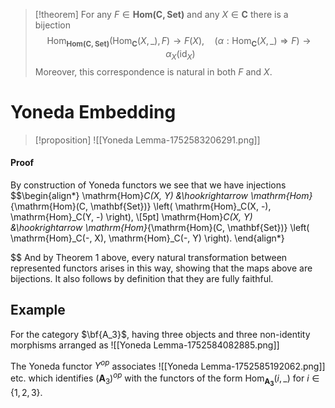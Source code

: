 >[!theorem] 
>For any $F \in \mathbf{Hom(C,Set)}$ and any $X \in \mathbf{C}$ there is a bijection $$\text{Hom}_{\mathbf{Hom(C,Set)}}(\text{Hom}_\mathbf{C}(X,\_), F) \to F(X), \quad (\alpha: \text{Hom}_\mathbf{C}(X,\_) \Rightarrow F) \to \alpha_X(\text{id}_X)$$
>Moreover, this correspondence is natural in both $F$ and $X$.


# Yoneda Embedding 

>[!proposition]
>![[Yoneda Lemma-1752583206291.png]]
#### Proof
By construction of Yoneda functors we see that we have injections 
$$\begin{align*}
\mathrm{Hom}_C(X, Y) &\hookrightarrow 
\mathrm{Hom}_{\mathrm{Hom}(C, \mathbf{Set})}
\left( \mathrm{Hom}_C(X, -), \mathrm{Hom}_C(Y, -) \right), \\[5pt]
\mathrm{Hom}_C(X, Y) &\hookrightarrow 
\mathrm{Hom}_{\mathrm{Hom}(C, \mathbf{Set})}
\left( \mathrm{Hom}_C(-, X), \mathrm{Hom}_C(-, Y) \right).
\end{align*}



$$
And by Theorem 1 above, every natural transformation between represented functors arises in this way, showing that the maps above are bijections. It also follows by definition that they are fully faithful.

## Example

For the category $\bf{A_3}$, having three objects and three non-identity morphisms arranged as 
![[Yoneda Lemma-1752584082885.png]]

The Yoneda functor $Y^{op}$ associates
![[Yoneda Lemma-1752585192062.png]]
etc. which identifies $({\mathbf A_3})^{op}$ with the functors of the form $\text{Hom}_{\mathbf{A_3}}(i,\_)$ for $i \in \{1,2,3\}$.